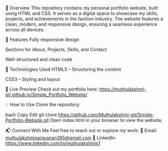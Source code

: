 📌 Overview
This repository contains my personal portfolio website, built using HTML and CSS. It serves as a digital space to showcase my skills, projects, and achievements in the fashion industry. The website features a clean, modern, and responsive design, ensuring a seamless experience across all devices.

🚀 Features
Fully responsive design


Sections for About, Projects, Skills, and Contact

Well-structured and clean code

🔧 Technologies Used
HTML5 – Structuring the content

CSS3 – Styling and layout

📂 Live Preview
Check out my portfolio here: https://muthulakshmi-git.github.io/Simple_Portfolio_Website/

💡 How to Use
Clone the repository:

bash
Copy
Edit
git clone https://github.com/Muthulakshmi-git/Simple-Portfolio-Website.git
Open index.html in your browser to view the website.

📬 Connect With Me
Feel free to reach out or explore my work:
📧 Email: muthulakshmisaravanan395@gmail.com
🔗 LinkedIn: https://www.linkedin.com/in/muthulakshmis1
